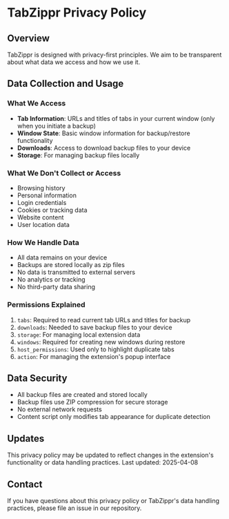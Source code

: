 # TabZippr Privacy Policy

## Overview
TabZippr is designed with privacy-first principles. We aim to be transparent about what data we access and how we use it.

## Data Collection and Usage

### What We Access
- **Tab Information**: URLs and titles of tabs in your current window (only when you initiate a backup)
- **Window State**: Basic window information for backup/restore functionality
- **Downloads**: Access to download backup files to your device
- **Storage**: For managing backup files locally

### What We Don't Collect or Access
- Browsing history
- Personal information
- Login credentials
- Cookies or tracking data
- Website content
- User location data

### How We Handle Data
- All data remains on your device
- Backups are stored locally as zip files
- No data is transmitted to external servers
- No analytics or tracking
- No third-party data sharing

### Permissions Explained
1. `tabs`: Required to read current tab URLs and titles for backup
2. `downloads`: Needed to save backup files to your device
3. `storage`: For managing local extension data
4. `windows`: Required for creating new windows during restore
5. `host_permissions`: Used only to highlight duplicate tabs
6. `action`: For managing the extension's popup interface

## Data Security
- All backup files are created and stored locally
- Backup files use ZIP compression for secure storage
- No external network requests
- Content script only modifies tab appearance for duplicate detection

## Updates
This privacy policy may be updated to reflect changes in the extension's functionality or data handling practices. Last updated: 2025-04-08

## Contact
If you have questions about this privacy policy or TabZippr's data handling practices, please file an issue in our repository.